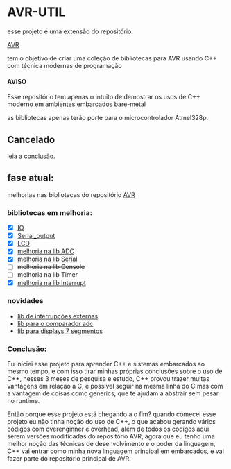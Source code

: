 # AVR-UTIL
esse projeto é uma extensão do repositório:

[AVR](https://github.com/RecursiveError/AVR)

tem o objetivo de criar uma coleção de bibliotecas para AVR usando C++ com técnica modernas de programação   

#### AVISO
Esse repositório tem apenas o intuito de demostrar os usos de C++ moderno em ambientes embarcados bare-metal 

as bibliotecas apenas terão porte para o microcontrolador Atmel328p.

## Cancelado
leia a conclusão.
## fase atual:
melhorias nas bibliotecas do repositório 
[AVR](https://github.com/RecursiveError/AVR)
### bibliotecas em melhoria:
- [x] [IO](lib/IO)
- [x] [Serial_output](lib/SO)
- [x] [LCD](lib/LCD)
- [x] [melhoria na lib ADC](lib/ADC)
- [x] [melhoria na lib Serial](lib/USART)
- [ ] ~~melhoria na lib Console~~
- [ ] melhoria na lib Timer
- [x] [melhoria na lib Interrupt](lib/Interrupt)

### novidades 
- [lib de interrupções externas](lib/external_interrupt)
- [lib para o comparador adc](lib/adc_comp)
- [lib para displays 7 segmentos](lib/disp7seg)

### Conclusão:

Eu iniciei esse projeto para aprender C++ e sistemas embarcados ao mesmo tempo, e com isso tirar minhas próprias conclusões sobre o uso de C++, nesses 3 meses de pesquisa e estudo, C++ provou trazer muitas vantagens em relação a C, é possível seguir na mesma linha do C mas com a vantagem de coisas como generics, que te ajudam a abstrair sem pesar no runtime.

Então porque esse projeto está chegando a o fim? quando comecei esse projeto eu não tinha noção do uso de C++, o que acabou gerando vários códigos com overenginner e overhead, além  de todos os códigos aqui serem versões modificadas do repositório AVR, agora que eu tenho uma melhor noção das técnicas de desenvolvimento e o poder da linguagem, C++ vai entrar como minha nova linguagem principal em embarcados,  e vai fazer parte do repositório principal de AVR.
